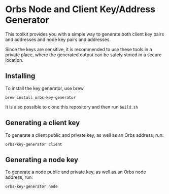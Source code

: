 # Orbs Node and Client Key/Address Generator
This toolkit provides you with a simple way to generate both client key pairs and addresses and node key pairs and addresses.

Since the keys are sensitive, it is recommended to use these tools in a private place, where the generated output can be safely stored in a secure location.

## Installing

To install the key generator, use brew

    brew install orbs-key-generator

It is also possible to clone this repository and then run `build.sh`

## Generating a client key

To generate a client public and private key, as well as an Orbs address, run:

    orbs-key-generator client
    
## Generating a node key

To generate a node public and private key, as well as an Orbs node address, run:

    orbs-key-generator node
    
